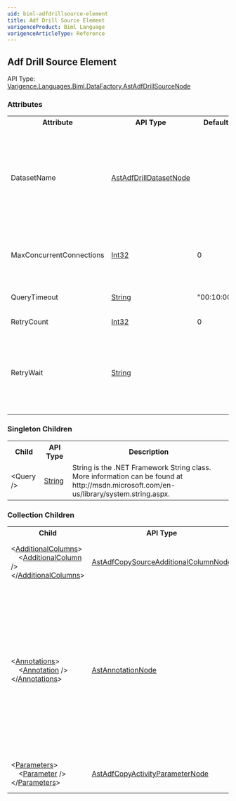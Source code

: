 ```yaml
---
uid: biml-adfdrillsource-element
title: Adf Drill Source Element
varigenceProduct: Biml Language
varigenceArticleType: Reference
---
```

## Adf Drill Source Element<div class="AssemblyInfoGroup"><div class="CrossReferenceGroup"><div class="CrossReferenceHeader">API Type:</div><div class="CrossReferenceValue"><a href="../api-reference/Varigence.Languages.Biml.DataFactory.AstAdfDrillSourceNode.html">Varigence.Languages.Biml.DataFactory.AstAdfDrillSourceNode</a></div></div></div><div class="AttributeGroup"><h3>Attributes</h3><table id="AttributeList" class="AttributeList"><tbody><tr><th class="AttributeNameColumnHeader">Attribute</th><th class="AttributeTypeColumnHeader">API Type</th><th class="AttributeDefaultColumnHeader">Default</th><th class="AttributeSummaryColumnHeader">Description</th></tr><tr class="ad0"><td class="AttributeName">DatasetName</td><td class="AttributeType"><a href="../api-reference/Varigence.Languages.Biml.DataFactory.AstAdfDrillDatasetNode.html">AstAdfDrillDatasetNode</a></td><td class="AttributeDefault">&nbsp;</td><td class="AttributeSummary"><div class ="SummaryItem">Specifies a reference to the Drill dataset that will supply the data.</div> This is a required reference to an existing definiton.</td></tr><tr class="ad1"><td class="AttributeName">MaxConcurrentConnections</td><td class="AttributeType"><a href="https://msdn.microsoft.com/en-us/library/System.Int32.aspx">Int32</a></td><td class="AttributeDefault">0</td><td class="AttributeSummary"><div class ="SummaryItem">Max number of simultaneous connections to the source.</div> </td></tr><tr class="ad0"><td class="AttributeName">QueryTimeout</td><td class="AttributeType"><a href="https://msdn.microsoft.com/en-us/library/System.String.aspx">String</a></td><td class="AttributeDefault">&quot;00:10:00&quot;</td><td class="AttributeSummary"><div class ="SummaryItem">How long to wait before timing out.</div> </td></tr><tr class="ad1"><td class="AttributeName">RetryCount</td><td class="AttributeType"><a href="https://msdn.microsoft.com/en-us/library/System.Int32.aspx">Int32</a></td><td class="AttributeDefault">0</td><td class="AttributeSummary"><div class ="SummaryItem">Number of retries.</div> </td></tr><tr class="ad0"><td class="AttributeName">RetryWait</td><td class="AttributeType"><a href="https://msdn.microsoft.com/en-us/library/System.String.aspx">String</a></td><td class="AttributeDefault">&nbsp;</td><td class="AttributeSummary"><div class ="SummaryItem">String representing the retry wait. Pattern: ((\\d+)\\.)?(\\d\\d):(60|([0-5][0-9])):(60|([0-5][0-9]))</div> </td></tr></tbody></table></div><div class="ChildGroup">### Singleton Children<table id="ChildList" class="ChildList"><tbody><tr><th class="ChildNameColumnHeader">Child</th><th class="ChildTypeColumnHeader">API Type</th><th class="ChildSummaryColumnHeader">Description</th></tr><tr class="cd0"><td class="ChildName"><span>&lt;</span>Query<span> /&gt;</span></td><td class="ChildType"><a href="https://msdn.microsoft.com/en-us/library/System.String.aspx">String</a></td><td class="ChildSummary">String is the .NET Framework String class.  More information can be found at http://msdn.microsoft.com/en-us/library/system.string.aspx. </td></tr></tbody></table></div><div class="ChildGroup">### Collection Children<table id="ChildList" class="ChildList"><tbody><tr><th class="ChildNameColumnHeader">Child</th><th class="ChildTypeColumnHeader">API Type</th><th class="ChildSummaryColumnHeader">Description</th></tr><tr class="cd0"><td class="ChildName"><span class="punc">&lt;</span><a href=Varigence.Languages.Biml.DataFactory.AstAdfAdditionalColumnsSourceBaseNode_AdditionalColumns.html">AdditionalColumns</a><span class="punc">&gt;</span><br />&nbsp;&nbsp;&nbsp;&nbsp;<span class="punc">&lt;</span><a href=Varigence.Languages.Biml.DataFactory.AstAdfCopySourceAdditionalColumnNode.html">AdditionalColumn</a> <span class="punc">/&gt;</span><br /><span class="punc">&lt;/</span><a href=Varigence.Languages.Biml.DataFactory.AstAdfAdditionalColumnsSourceBaseNode_AdditionalColumns.html">AdditionalColumns</a><span class="punc">&gt;</span></td><td class="ChildType"><a href="../api-reference/Varigence.Languages.Biml.DataFactory.AstAdfCopySourceAdditionalColumnNode.html">AstAdfCopySourceAdditionalColumnNode</a></td><td class="ChildSummary"><div class ="SummaryItem">Specifies a list of additional columns to be used in the copy activity.</div> </td></tr><tr class="cd1"><td class="ChildName"><span class="punc">&lt;</span><a href=Varigence.Languages.Biml.AstNode_Annotations.html">Annotations</a><span class="punc">&gt;</span><br />&nbsp;&nbsp;&nbsp;&nbsp;<span class="punc">&lt;</span><a href=Varigence.Languages.Biml.AstAnnotationNode.html">Annotation</a> <span class="punc">/&gt;</span><br /><span class="punc">&lt;/</span><a href=Varigence.Languages.Biml.AstNode_Annotations.html">Annotations</a><span class="punc">&gt;</span></td><td class="ChildType"><a href="../api-reference/Varigence.Languages.Biml.AstAnnotationNode.html">AstAnnotationNode</a></td><td class="ChildSummary"><div class ="SummaryItem">This is a collection of annotation items that can be used to specify documentation, tags, or other information.  Annotations are particularly useful for storing information about nodes that can be used by BimlScript code.</div> </td></tr><tr class="cd0"><td class="ChildName"><span class="punc">&lt;</span><a href=Varigence.Languages.Biml.DataFactory.AstAdfDatasetSourceBaseNode_Parameters.html">Parameters</a><span class="punc">&gt;</span><br />&nbsp;&nbsp;&nbsp;&nbsp;<span class="punc">&lt;</span><a href=Varigence.Languages.Biml.DataFactory.AstAdfCopyActivityParameterNode.html">Parameter</a> <span class="punc">/&gt;</span><br /><span class="punc">&lt;/</span><a href=Varigence.Languages.Biml.DataFactory.AstAdfDatasetSourceBaseNode_Parameters.html">Parameters</a><span class="punc">&gt;</span></td><td class="ChildType"><a href="../api-reference/Varigence.Languages.Biml.DataFactory.AstAdfCopyActivityParameterNode.html">AstAdfCopyActivityParameterNode</a></td><td class="ChildSummary"><div class ="SummaryItem">Specifies the Dataset parameters to be used.</div> </td></tr></tbody></table></div>